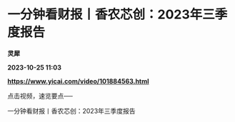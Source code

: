 # 一分钟看财报丨香农芯创：2023年三季度报告
**灵犀**

**2023-10-25 11:03**

**https://www.yicai.com/video/101884563.html**

点击视频，速览要点──

一分钟看财报丨香农芯创：2023年三季度报告